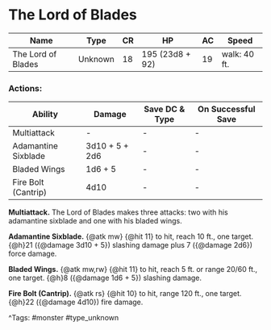 # The Lord of Blades

| Name | Type | CR | HP | AC | Speed |
|------|------|----|----|----|-------|
| The Lord of Blades | Unknown | 18 | 195 (23d8 + 92) | 19 | walk: 40 ft. |

### Actions:

| Ability | Damage | Save DC & Type | On Successful Save |
|---------|--------|----------------|--------------------|
| Multiattack | - | - | - |
| Adamantine Sixblade | 3d10 + 5 + 2d6 | - | - |
| Bladed Wings | 1d6 + 5 | - | - |
| Fire Bolt (Cantrip) | 4d10 | - | - |


**Multiattack.** The Lord of Blades makes three attacks: two with his adamantine sixblade and one with his bladed wings.

**Adamantine Sixblade.** {@atk mw} {@hit 11} to hit, reach 10 ft., one target. {@h}21 ({@damage 3d10 + 5}) slashing damage plus 7 ({@damage 2d6}) force damage.

**Bladed Wings.** {@atk mw,rw} {@hit 11} to hit, reach 5 ft. or range 20/60 ft., one target. {@h}8 ({@damage 1d6 + 5}) slashing damage.

**Fire Bolt (Cantrip).** {@atk rs} {@hit 10} to hit, range 120 ft., one target. {@h}22 ({@damage 4d10}) fire damage.

^Tags: #monster #type_unknown